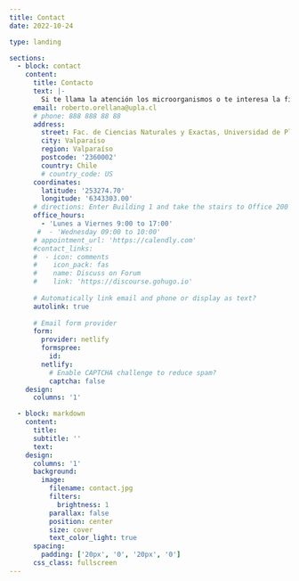 ```yaml
---
title: Contact
date: 2022-10-24

type: landing

sections:
  - block: contact
    content:
      title: Contacto
      text: |-
        Si te llama la atención los microorganismos o te interesa la fisiología o la ecología microbiana......contáctanos!
      email: roberto.orellana@upla.cl
      # phone: 888 888 88 88
      address:
        street: Fac. de Ciencias Naturales y Exactas, Universidad de Playa Ancha. Subida Leopoldo Carvallo 270, Playa Ancha 
        city: Valparaíso
        region: Valparaíso
        postcode: '2360002'
        country: Chile
        # country_code: US
      coordinates:
        latitude: '253274.70'
        longitude: '6343303.00'
      # directions: Enter Building 1 and take the stairs to Office 200 on Floor 2
      office_hours:
        - 'Lunes a Viernes 9:00 to 17:00'
       #  - 'Wednesday 09:00 to 10:00'
      # appointment_url: 'https://calendly.com'
      #contact_links:
      #  - icon: comments
      #    icon_pack: fas
      #    name: Discuss on Forum
      #    link: 'https://discourse.gohugo.io'
    
      # Automatically link email and phone or display as text?
      autolink: true
    
      # Email form provider
      form:
        provider: netlify
        formspree:
          id:
        netlify:
          # Enable CAPTCHA challenge to reduce spam?
          captcha: false
    design:
      columns: '1'

  - block: markdown
    content:
      title:
      subtitle: ''
      text:
    design:
      columns: '1'
      background:
        image: 
          filename: contact.jpg
          filters:
            brightness: 1
          parallax: false
          position: center
          size: cover
          text_color_light: true
      spacing:
        padding: ['20px', '0', '20px', '0']
      css_class: fullscreen
---
```

